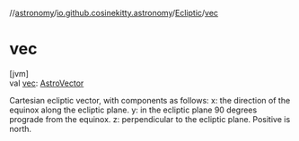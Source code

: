 //[astronomy](../../../index.md)/[io.github.cosinekitty.astronomy](../index.md)/[Ecliptic](index.md)/[vec](vec.md)

# vec

[jvm]\
val [vec](vec.md): [AstroVector](../-astro-vector/index.md)

Cartesian ecliptic vector, with components as follows: x: the direction of the equinox along the ecliptic plane. y: in the ecliptic plane 90 degrees prograde from the equinox. z: perpendicular to the ecliptic plane. Positive is north.
